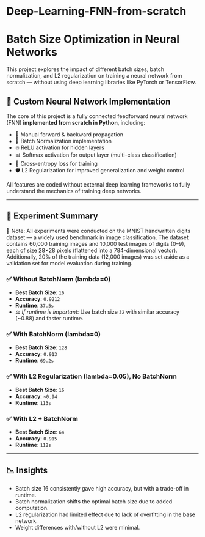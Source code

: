 # Deep-Learning-FNN-from-scratch
# Batch Size Optimization in Neural Networks

This project explores the impact of different batch sizes, batch normalization, and L2 regularization on training a neural network from scratch — without using deep learning libraries like PyTorch or TensorFlow.

## 🧠 Custom Neural Network Implementation

The core of this project is a fully connected feedforward neural network (FNN) **implemented from scratch in Python**, including:

- 🔧 Manual forward & backward propagation
- 🧮 Batch Normalization implementation
- 🔥 ReLU activation for hidden layers
- 📊 Softmax activation for output layer (multi-class classification)
- 🎯 Cross-entropy loss for training
- 🛡️ L2 Regularization for improved generalization and weight control

All features are coded without external deep learning frameworks to fully understand the mechanics of training deep networks.

---

## 🧪 Experiment Summary
📝 Note: All experiments were conducted on the MNIST handwritten digits dataset — a widely used benchmark in image classification. The dataset contains 60,000 training images and 10,000 test images of digits (0–9), each of size 28×28 pixels (flattened into a 784-dimensional vector).
Additionally, 20% of the training data (12,000 images) was set aside as a validation set for model evaluation during training.

### ✅ Without BatchNorm (lambda=0)
- **Best Batch Size**: `16`
- **Accuracy**: `0.9212`
- **Runtime**: `37.5s`
- ⚖️ *If runtime is important*: Use batch size `32` with similar accuracy (~0.88) and faster runtime.

### ✅ With BatchNorm (lambda=0)
- **Best Batch Size**: `128`
- **Accuracy**: `0.913`
- **Runtime**: `69.2s`

### ✅ With L2 Regularization (lambda=0.05), No BatchNorm
- **Best Batch Size**: `16`
- **Accuracy**: `~0.94`
- **Runtime**: `113s`

### ✅ With L2 + BatchNorm
- **Best Batch Size**: `64`
- **Accuracy**: `0.915`
- **Runtime**: `112s`

---

## 📉 Insights

- Batch size 16 consistently gave high accuracy, but with a trade-off in runtime.
- Batch normalization shifts the optimal batch size due to added computation.
- L2 regularization had limited effect due to lack of overfitting in the base network.
- Weight differences with/without L2 were minimal.

